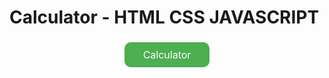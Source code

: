 # Calculator - HTML CSS JAVASCRIPT

<div style="text-align:center;"><a href="https://calculator-base-version.netlify.app/" style="background-color:#4CAF50;border:none;color:white;padding:10px 30px;text-align:center;text-decoration:none;display:inline-block;font-size:16px;margin:4px 2px;cursor:pointer;border-radius:10px;">Calculator</a></div>
